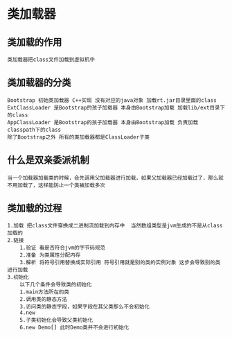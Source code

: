 # 类加载器

## 类加载的作用
    类加载器把class文件加载到虚拟机中
## 类加载器的分类
    Bootstrap 初始类加载器 C++实现 没有对应的java对象 加载rt.jar目录里面的class
    ExtClassLoader 是Bootstrap的孩子加载器 本身由Bootstrap加载 加载lib/ext目录下的class
    AppClassLoader 是Bootstrap的孩子加载器 本身由Bootstrap加载 负责加载classpath下的class
    除了Bootstrap之外 所有的类加载器都是ClassLoader子类 
## 什么是双亲委派机制
    当一个加载器加载类的时候，会先调用父加载器进行加载，如果父加载器已经加载过了，那么就不用加载了，这样能防止一个类被加载多次
## 类加载的过程
    1.加载 把class文件穿换成二进制流加载到内存中  当然数组类型是jvm生成的不是从class加载的
    2.链接
        1.验证 看是否符合jvm的字节码规范
        2.准备 为类属性分配内存
        3.解析 将符号引用替换成实际引用 符号引用就是别的类的实例对象 这步会导致别的类进行加载
    3.初始化
        以下几个条件会导致类的初始化
        1.main方法所在的类
        2.调用类的静态方法
        3.访问类的静态字段，如果字段在其父类那么不会初始化
        4.new
        5.子类初始化会导致父类初始化
        6.new Demo[] 此时Demo类并不会进行初始化